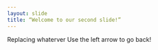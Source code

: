 ```yaml
---
layout: slide
title: “Welcome to our second slide!”
---
```

Replacing whaterver
Use the left arrow to go back!
